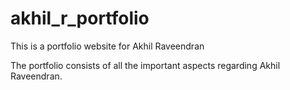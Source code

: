 # akhil_r_portfolio
 This is a portfolio website for Akhil Raveendran

The portfolio consists of all the important aspects regarding Akhil Raveendran.